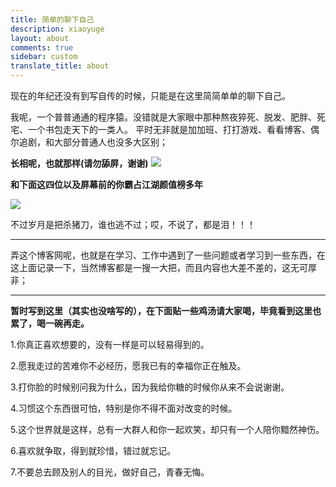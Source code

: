 ```yaml
---
title: 简单的聊下自己
description: xiaoyuge
layout: about
comments: true
sidebar: custom
translate_title: about
---
```


现在的年纪还没有到写自传的时候，只能是在这里简简单单的聊下自己。

我呢，一个普普通通的程序猿。没错就是大家眼中那种熬夜猝死、脱发、肥胖、死宅、一个书包走天下的一类人。
平时无非就是加加班、打打游戏、看看博客、偶尔追剧，和大部分普通人也没多大区别；

**长相呢，也就那样(请勿舔屏，谢谢)**
![](../../1.jpeg)

**和下面这四位以及屏幕前的你霸占江湖颜值榜多年**

![](../../img.png)

不过岁月是把杀猪刀，谁也逃不过；哎，不说了，都是泪！！！

--- 
弄这个博客网呢，也就是在学习、工作中遇到了一些问题或者学习到一些东西，在这上面记录一下，当然博客都是一搜一大把，而且内容也大差不差的，这无可厚非；

--- 

**暂时写到这里（其实也没啥写的），在下面贴一些鸡汤请大家喝，毕竟看到这里也累了，喝一碗再走。**

1.你真正喜欢想要的，没有一样是可以轻易得到的。

2.愿我走过的苦难你不必经历，愿我已有的幸福你正在触及。

3.打你脸的时候别问我为什么，因为我给你糖的时候你从来不会说谢谢。

4.习惯这个东西很可怕，特别是你不得不面对改变的时候。

5.这个世界就是这样，总有一大群人和你一起欢笑，却只有一个人陪你黯然神伤。

6.喜欢就争取，得到就珍惜，错过就忘记。

7.不要总去顾及别人的目光，做好自己，青春无悔。